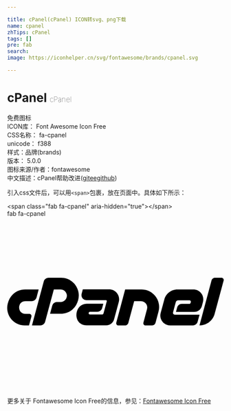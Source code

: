 ```yaml
---

title: cPanel(cPanel) ICON转svg、png下载
name: cpanel
zhTips: cPanel
tags: []
pre: fab
search: 
image: https://iconhelper.cn/svg/fontawesome/brands/cpanel.svg

---
```


# cPanel  <small style="font-size: 60%;font-weight: 100">cPanel</small>


<div class="detail-page">
<p>
<span><span class="badge-success badge">免费图标</span> </span>
<br/>
<span>
ICON库：
<span class="badge-secondary badge">Font Awesome Icon Free</span> 
</span>
<br/>
<span>
CSS名称：
<span class="badge-secondary badge">fa-cpanel</span> 
</span>
<br/>
<span>
unicode：
<span class="badge-secondary badge">f388</span> 
<copy-btn content='f388' btn-title=""></copy-btn>
<copy-btn :content='String.fromCodePoint(parseInt("f388", 16))' btn-title="复制U"></copy-btn>
</span><br/><span>样式：<span class="badge-light badge">品牌(brands)</span></span>
<br/>
<span>
版本：
<span class="badge-secondary badge">5.0.0</span> 
</span>
<br/>
<span>图标来源/作者：<span class="badge-light badge">fontawesome</span></span> 
<br/>
<span class="zh-detail">中文描述：<span class="badge-primary badge">cPanel</span><span class="help-link"><span>帮助改进</span>(<a href="https://gitee.com/liuwave/icon-helper/edit/master/json/fontawesome/brands/cpanel.json" target="_blank" rel="noopener noreferrer">gitee</a><a href="https://github.com/liuwave/icon-helper/edit/master/json/fontawesome/brands/cpanel.json" target="_blank" rel="noopener noreferrer">github</a></span>)</span><br/>
</p>
</div>
<div class="alert alert-dark">
  <i class="fab fa-cpanel fa-xs"></i>
  <i class="fab fa-cpanel fa-sm"></i>
  <i class="fab fa-cpanel fa-lg"></i>
  <i class="fab fa-cpanel fa-2x"></i>
  <i class="fab fa-cpanel fa-3x"></i>
  <i class="fab fa-cpanel fa-5x"></i>
  <i class="fab fa-cpanel fa-7x"></i>
</div>
<div>
  <p>引入css文件后，可以用<code>&lt;span&gt;</code>包裹，放在页面中。具体如下所示：    
  </p>
  <div class="alert alert-primary" style="font-size: 14px">
    &lt;span class="fab fa-cpanel" aria-hidden="true"&gt;&lt;/span&gt;
    <copy-btn content='<span class="fab fa-cpanel" aria-hidden="true"></span>'></copy-btn>
  </div>
  <div class="alert alert-secondary">
    <i class="fab fa-cpanel"
    style="font-size: 24px"
    aria-hidden="true"></i> fab fa-cpanel
    <copy-btn content="fab fa-cpanel" btn-title="复制图标名称"></copy-btn>
  </div>
</div>
<div id="svg" class="svg-wrap">
<svg xmlns="http://www.w3.org/2000/svg" viewBox="0 0 640 512"><path d="M210.3 220.2c-5.6-24.8-26.9-41.2-51-41.2h-37c-7.1 0-12.5 4.5-14.3 10.9L73.1 320l24.7-.1c6.8 0 12.3-4.5 14.2-10.7l25.8-95.7h19.8c8.4 0 16.2 5.6 18.3 14.8 2.5 10.9-5.9 22.6-18.3 22.6h-10.3c-7 0-12.5 4.6-14.3 10.8l-6.4 23.8h32c37.2 0 58.3-36.2 51.7-65.3zm-156.5 28h18.6c6.9 0 12.4-4.4 14.3-10.9l6.2-23.6h-40C30 213.7 9 227.8 1.7 254.8-7 288.6 18.5 320 52 320h12.4l7.1-26.1c1.2-4.4-2.2-8.3-6.4-8.3H53.8c-24.7 0-24.9-37.4 0-37.4zm247.5-34.8h-77.9l-3.5 13.4c-2.4 9.6 4.5 18.5 14.2 18.5h57.5c4 0 2.4 4.3 2.1 5.3l-8.6 31.8c-.4 1.4-.9 5.3-5.5 5.3h-34.9c-5.3 0-5.3-7.9 0-7.9h21.6c6.8 0 12.3-4.6 14.2-10.8l3.5-13.2h-48.4c-39.2 0-43.6 63.8-.7 63.8l57.5.2c11.2 0 20.6-7.2 23.4-17.8l14-51.8c4.8-19.2-9.7-36.8-28.5-36.8zM633.1 179h-18.9c-4.9 0-9.2 3.2-10.4 7.9L568.2 320c20.7 0 39.8-13.8 44.9-34.5l26.5-98.2c1.2-4.3-2-8.3-6.5-8.3zm-236.3 34.7v.1h-48.3l-26.2 98c-1.2 4.4 2.2 8.3 6.4 8.3h18.9c4.8 0 9.2-3 10.4-7.8l17.2-64H395c12.5 0 21.4 11.8 18.1 23.4l-10.6 40c-1.2 4.3 1.9 8.3 6.4 8.3H428c4.6 0 9.1-2.9 10.3-7.8l8.8-33.1c9-33.1-15.9-65.4-50.3-65.4zm98.3 74.6c-3.6 0-6-3.4-5.1-6.7l8-30c.9-3.9 3.7-6 7.8-6h32.9c2.6 0 4.6 2.4 3.9 5.1l-.7 2.6c-.6 2-1.9 3-3.9 3h-21.6c-7 0-12.6 4.6-14.2 10.8l-3.5 13h53.4c10.5 0 20.3-6.6 23.2-17.6l3.2-12c4.9-19.1-9.3-36.8-28.3-36.8h-47.3c-17.9 0-33.8 12-38.6 29.6l-10.8 40c-5 17.7 8.3 36.7 28.3 36.7h66.7c6.8 0 12.3-4.5 14.2-10.7l5.7-21z"/></svg>
</div>
<detail full-name='fa-cpanel'></detail>

<Vssue title="关于“cPanel”的评论" />
    
<div><p>更多关于  Fontawesome Icon Free的信息，参见：<a target="_blank" href="https://iconhelper.cn/fontawesome.html">Fontawesome Icon Free</a>
</p></div>
